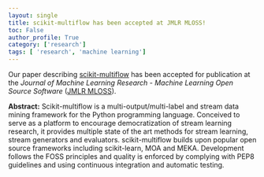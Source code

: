 ```yaml
---
layout: single
title: scikit-multiflow has been accepted at JMLR MLOSS!
toc: False
author_profile: True
category: ['research']
tags: [ 'research', 'machine learning']
---
```


Our paper describing [scikit-multiflow](https://scikit-multiflow.github.io/) has been accepted for publication at the *Journal of Machine Learning Research - Machine Learning Open Source Software* ([JMLR MLOSS](http://www.jmlr.org/mloss/)).

**Abstract:**
Scikit-multiflow is a multi-output/multi-label and stream data mining framework for the Python programming language. Conceived to serve as a platform to encourage democratization of stream learning research, it provides multiple state of the art methods for stream learning, stream generators and evaluators. scikit-multiflow builds upon popular open source frameworks including scikit-learn, MOA and MEKA. Development follows the FOSS principles and quality is enforced by complying with PEP8 guidelines and using continuous integration and automatic testing.